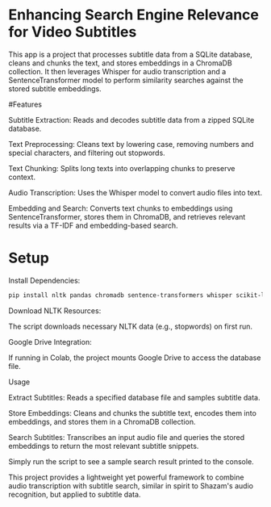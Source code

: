 # Enhancing Search Engine Relevance for Video Subtitles

This app is a project that processes subtitle data from a SQLite database, cleans and chunks the text, and stores embeddings in a ChromaDB collection. It then leverages Whisper for audio transcription and a SentenceTransformer model to perform similarity searches against the stored subtitle embeddings.

#Features

Subtitle Extraction: Reads and decodes subtitle data from a zipped SQLite database.

Text Preprocessing: Cleans text by lowering case, removing numbers and special characters, and filtering out stopwords.

Text Chunking: Splits long texts into overlapping chunks to preserve context.

Audio Transcription: Uses the Whisper model to convert audio files into text.

Embedding and Search: Converts text chunks to embeddings using SentenceTransformer, stores them in ChromaDB, and retrieves relevant results via a TF-IDF and embedding-based search.

# Setup

Install Dependencies:
```bash
pip install nltk pandas chromadb sentence-transformers whisper scikit-learn openai-whisper
```
Download NLTK Resources:

The script downloads necessary NLTK data (e.g., stopwords) on first run.

Google Drive Integration:

If running in Colab, the project mounts Google Drive to access the database file.

Usage

Extract Subtitles: Reads a specified database file and samples subtitle data.

Store Embeddings: Cleans and chunks the subtitle text, encodes them into embeddings, and stores them in a ChromaDB collection.

Search Subtitles: Transcribes an input audio file and queries the stored embeddings to return the most relevant subtitle snippets.

Simply run the script to see a sample search result printed to the console.

This project provides a lightweight yet powerful framework to combine audio transcription with subtitle search, similar in spirit to Shazam's audio recognition, but applied to subtitle data.
